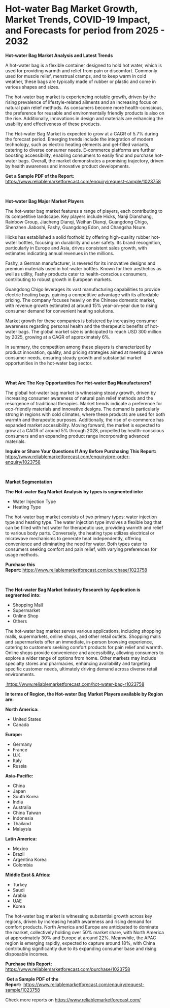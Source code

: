 <p><h1>Hot-water Bag Market Growth, Market Trends, COVID-19 Impact, and Forecasts for period from 2025 - 2032</h1></p><p><strong>Hot-water Bag Market Analysis and Latest Trends</strong></p>
<p><p>A hot-water bag is a flexible container designed to hold hot water, which is used for providing warmth and relief from pain or discomfort. Commonly used for muscle relief, menstrual cramps, and to keep warm in cold weather, these bags are typically made of rubber or plastic and come in various shapes and sizes.</p><p>The hot-water bag market is experiencing notable growth, driven by the rising prevalence of lifestyle-related ailments and an increasing focus on natural pain relief methods. As consumers become more health-conscious, the preference for reusable and environmentally friendly products is also on the rise. Additionally, innovations in design and materials are enhancing the usability and effectiveness of these products.</p><p>The Hot-water Bag Market is expected to grow at a CAGR of 5.7% during the forecast period. Emerging trends include the integration of modern technology, such as electric heating elements and gel-filled variants, catering to diverse consumer needs. E-commerce platforms are further boosting accessibility, enabling consumers to easily find and purchase hot-water bags. Overall, the market demonstrates a promising trajectory, driven by health awareness and innovative product developments.</p></p>
<p><strong>Get a Sample PDF of the Report:&nbsp;</strong> <a href="https://www.reliablemarketforecast.com/enquiry/request-sample/1023758?utm_campaign=2219&utm_medium=2&utm_source=Github&utm_content=ia&utm_term=09022025&utm_id=hot-water-bag">https://www.reliablemarketforecast.com/enquiry/request-sample/1023758</a></p>
<p>&nbsp;</p>
<p><strong>Hot-water Bag Major Market Players</strong></p>
<p><p>The hot-water bag market features a range of players, each contributing to its competitive landscape. Key players include Hicks, Nanji Dianshang, Rainbow Group, Jiacheng Dianqi, Weihan Dianqi, Guangdong Chigo, Shenzhen Jiaboshi, Fashy, Guangdong Edon, and Changsha Nsure. </p><p>Hicks has established a solid foothold by offering high-quality rubber hot-water bottles, focusing on durability and user safety. Its brand recognition, particularly in Europe and Asia, drives consistent sales growth, with estimates indicating annual revenues in the millions. </p><p>Fashy, a German manufacturer, is revered for its innovative designs and premium materials used in hot-water bottles. Known for their aesthetics as well as utility, Fashy products cater to health-conscious consumers, contributing to robust growth in European markets. </p><p>Guangdong Chigo leverages its vast manufacturing capabilities to provide electric heating bags, gaining a competitive advantage with its affordable pricing. The company focuses heavily on the Chinese domestic market, with revenue growth estimated at around 15% year-on-year due to rising consumer demand for convenient heating solutions. </p><p>Market growth for these companies is bolstered by increasing consumer awareness regarding personal health and the therapeutic benefits of hot-water bags. The global market size is anticipated to reach USD 300 million by 2025, growing at a CAGR of approximately 6%. </p><p>In summary, the competition among these players is characterized by product innovation, quality, and pricing strategies aimed at meeting diverse consumer needs, ensuring steady growth and substantial market opportunities in the hot-water bag sector.</p></p>
<p>&nbsp;</p>
<p><strong>What Are The Key Opportunities For Hot-water Bag Manufacturers?</strong></p>
<p><p>The global hot-water bag market is witnessing steady growth, driven by increasing consumer awareness of natural pain relief methods and the resurgence of traditional therapies. Market trends indicate a preference for eco-friendly materials and innovative designs. The demand is particularly strong in regions with cold climates, where these products are used for both warmth and therapeutic purposes. Additionally, the rise of e-commerce has expanded market accessibility. Moving forward, the market is expected to grow at a CAGR of around 5% through 2028, propelled by health-conscious consumers and an expanding product range incorporating advanced materials.</p></p>
<p><strong>Inquire or Share Your Questions If Any Before Purchasing This Report:</strong> <a href="https://www.reliablemarketforecast.com/enquiry/pre-order-enquiry/1023758?utm_campaign=2219&utm_medium=2&utm_source=Github&utm_content=ia&utm_term=09022025&utm_id=hot-water-bag">https://www.reliablemarketforecast.com/enquiry/pre-order-enquiry/1023758</a></p>
<p>&nbsp;</p>
<p><strong>Market Segmentation</strong></p>
<p><strong>The Hot-water Bag Market Analysis by types is segmented into:</strong></p>
<p><ul><li>Water Injection Type</li><li>Heating Type</li></ul></p>
<p><p>The hot-water bag market consists of two primary types: water injection type and heating type. The water injection type involves a flexible bag that can be filled with hot water for therapeutic use, providing warmth and relief to various body parts. Conversely, the heating type utilizes electrical or microwave mechanisms to generate heat independently, offering convenience and eliminating the need for water. Both types cater to consumers seeking comfort and pain relief, with varying preferences for usage methods.</p></p>
<p><strong>Purchase this Report:&nbsp;</strong><a href="https://www.reliablemarketforecast.com/purchase/1023758?utm_campaign=2219&utm_medium=2&utm_source=Github&utm_content=ia&utm_term=09022025&utm_id=hot-water-bag">https://www.reliablemarketforecast.com/purchase/1023758</a></p>
<p>&nbsp;</p>
<p><strong>The Hot-water Bag Market Industry Research by Application is segmented into:</strong></p>
<p><ul><li>Shopping Mall</li><li>Supermarket</li><li>Online Shop</li><li>Others</li></ul></p>
<p><p>The hot-water bag market serves various applications, including shopping malls, supermarkets, online shops, and other retail outlets. Shopping malls and supermarkets offer an immediate, in-person browsing experience, catering to customers seeking comfort products for pain relief and warmth. Online shops provide convenience and accessibility, allowing consumers to explore a wider range of options from home. Other markets may include specialty stores and pharmacies, enhancing availability and targeting specific customer needs, ultimately driving demand across diverse retail environments.</p></p>
<p><a href="https://www.reliablemarketforecast.com/hot-water-bag-r1023758?utm_campaign=2219&utm_medium=2&utm_source=Github&utm_content=ia&utm_term=09022025&utm_id=hot-water-bag">&nbsp;https://www.reliablemarketforecast.com/hot-water-bag-r1023758</a></p>
<p><strong>In terms of Region, the Hot-water Bag Market Players available by Region are:</strong></p>
<p>
    <p> <strong> North America: </strong>
        <ul>
            <li>United States</li>
            <li>Canada</li>
        </ul>
        </p> 
    <p> <strong> Europe: </strong>
        <ul>
            <li>Germany</li>
            <li>France</li>
            <li>U.K.</li>
            <li>Italy</li>
            <li>Russia</li>
        </ul>
        </p> 
    <p> <strong> Asia-Pacific: </strong>
        <ul>
            <li>China</li>
            <li>Japan</li>
            <li>South Korea</li>
            <li>India</li>
            <li>Australia</li>
            <li>China Taiwan</li>
            <li>Indonesia</li>
            <li>Thailand</li>
            <li>Malaysia</li>
        </ul>
        </p> 
    <p> <strong> Latin America: </strong>
        <ul>
            <li>Mexico</li>
            <li>Brazil</li>
            <li>Argentina Korea</li>
            <li>Colombia</li>
        </ul>
        </p> 
    <p> <strong> Middle East & Africa: </strong>
        <ul>
            <li>Turkey</li>
            <li>Saudi</li>
            <li>Arabia</li>
            <li>UAE</li>
            <li>Korea</li>
        </ul>
    </p>
    </p>
<p><p>The hot-water bag market is witnessing substantial growth across key regions, driven by increasing health awareness and rising demand for comfort products. North America and Europe are anticipated to dominate the market, collectively holding over 50% market share, with North America at approximately 30% and Europe at around 22%. Meanwhile, the APAC region is emerging rapidly, expected to capture around 18%, with China contributing significantly due to its expanding consumer base and rising disposable incomes.</p></p>
<p><strong>Purchase this Report: </strong><a href="https://www.reliablemarketforecast.com/purchase/1023758?utm_campaign=2219&utm_medium=2&utm_source=Github&utm_content=ia&utm_term=09022025&utm_id=hot-water-bag">https://www.reliablemarketforecast.com/purchase/1023758</a></p>
<p>&nbsp;<strong>Get a Sample PDF of the Report:&nbsp;&nbsp;</strong><a href="https://www.reliablemarketforecast.com/enquiry/request-sample/1023758?utm_campaign=2219&utm_medium=2&utm_source=Github&utm_content=ia&utm_term=09022025&utm_id=hot-water-bag">https://www.reliablemarketforecast.com/enquiry/request-sample/1023758</a></p>
<p><strong></strong></p>
<p>Check more reports on <a href="https://www.reliablemarketforecast.com/?utm_campaign=2219&utm_medium=2&utm_source=Github&utm_content=ia&utm_term=09022025&utm_id=hot-water-bag">https://www.reliablemarketforecast.com/</a></p>